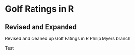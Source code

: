 # Golf Ratings in R
## Revised and Expanded

Revised and cleaned up Golf Ratings in R
Philip Myers branch

Test